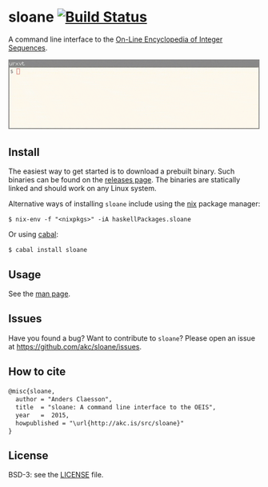 # sloane [![Build Status](https://travis-ci.org/akc/sloane.svg)](https://travis-ci.org/akc/sloane)

A command line interface to the
[On-Line Encyclopedia of Integer Sequences](http://oeis.org).

![demo](https://github.com/akc/sloane/raw/master/demo.gif)

## Install

The easiest way to get started is to download a prebuilt binary. Such
binaries can be found on the
[releases page](https://github.com/akc/sloane/releases).
The binaries are statically linked and should work on any Linux system.

Alternative ways of installing `sloane` include
using the [nix](https://nixos.org/nix/) package manager:

```
$ nix-env -f "<nixpkgs>" -iA haskellPackages.sloane
```

Or using [cabal](https://www.haskell.org/cabal/):

```
$ cabal install sloane
```

## Usage

See the [man page](https://github.com/akc/sloane/blob/master/sloane.md).

## Issues

Have you found a bug? Want to contribute to `sloane`? Please open an issue
at <https://github.com/akc/sloane/issues>.

## How to cite

```
@misc{sloane,
  author = "Anders Claesson",
  title  = "sloane: A command line interface to the OEIS",
  year   =  2015,
  howpublished = "\url{http://akc.is/src/sloane}"
}
```

## License

BSD-3: see the
[LICENSE](https://github.com/akc/sloane/blob/master/LICENSE) file.
